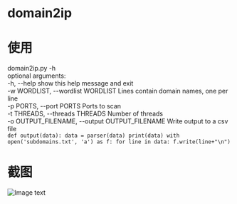 # domain2ip

# 使用
domain2ip.py -h  
optional arguments:  
-h, --help                            show this help message and exit  
-w WORDLIST, --wordlist WORDLIST      Lines contain domain names, one per line  
-p PORTS, --port PORTS                Ports to scan  
-t THREADS, --threads THREADS         Number of threads  
-o OUTPUT_FILENAME, --output OUTPUT_FILENAME Write output to a csv file  
`
def output(data):
    data = parser(data)
    print(data)
    with open('subdomains.txt', 'a') as f:
        for line in data:
            f.write(line+"\n")
`
# 截图
 ![Image text](https://github.com/telllpu/domain2ip/blob/master/Capture.PNG)
